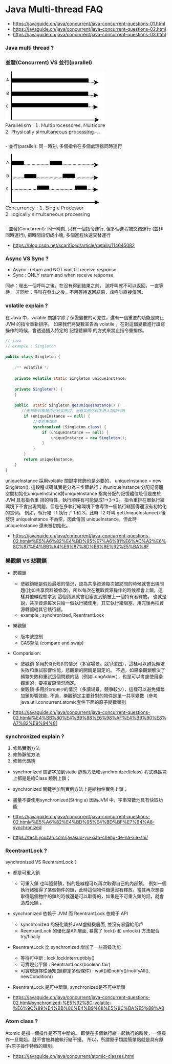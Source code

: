 # Java Multi-thread FAQ

- https://javaguide.cn/java/concurrent/java-concurrent-questions-01.html
- https://javaguide.cn/java/concurrent/java-concurrent-questions-02.html
- https://javaguide.cn/java/concurrent/java-concurrent-questions-03.html

### Java multi thread ?

### 並發(Concurrent) VS 並行(parallel)

<p><img src ="./doc/pic/parallel.png" ></p>
- 並行(parallel): 同ㄧ時刻, 多個指令在多個處理器同時運行

<p><img src ="./doc/pic/Concurrent.png" ></p>
- 並發(Concurrent): 同ㄧ時刻, 只有ㄧ個指令運行, 但多個進程被交錯運行 (並非同時運行), 把時間段切成小塊,
多個進程快速交替運行

- https://blog.csdn.net/scarificed/article/details/114645082

### Async VS Sync ?

- Async : return and NOT wait till receive response
- Sync : ONLY return and when receive response

同步：發出一個呼叫之後，在沒有得到結果之前， 該呼叫就不可以返回，一直等待。
非同步：呼叫在發出之後，不用等待返回結果，該呼叫直接傳回。


### volatile explain ?

在 Java 中，volatile 關鍵字除了保證變數的可見性，還有一個重要的功能是防止 JVM 的指令重新排序。 如果我們將變數宣告為 volatile ，在對這個變數進行讀寫操作的時候，會透過插入特定的 記憶體屏障 的方式來禁止指令重排序。

```java
// java
// example : Singleton

public class Singleton {

	/** volatile */

    private volatile static Singleton uniqueInstance;

    private Singleton() {
    }

    public  static Singleton getUniqueInstance() {
       //先判断对象是否已经实例过，没有实例化过才进入加锁代码
        if (uniqueInstance == null) {
            //类对象加锁
            synchronized (Singleton.class) {
                if (uniqueInstance == null) {
                    uniqueInstance = new Singleton();
                }
            }
        }
        return uniqueInstance;
    }
}
```


uniqueInstance 採用volatile 關鍵字修飾也是必要的， uniqueInstance = new Singleton(); 這段程式碼其實是分為三步驟執行：為uniqueInstance 分配記憶體空間初始化uniqueInstance將uniqueInstance 指向分配的記憶體位址但是由於JVM 具有指令重 排的特性，執行順序有可能變成1->3->2。 指令重排在單執行緒環境下不會出現問題，但是在多執行緒環境下會導致一個執行緒獲得還沒有初始化的實例。 例如，執行緒 T1 執行了 1 和 3，此時 T2 呼叫 getUniqueInstance() 後發現 uniqueInstance 不為空，因此傳回 uniqueInstance，但此時 uniqueInstance 還未被初始化。


- https://javaguide.cn/java/concurrent/java-concurrent-questions-02.html#%E5%A6%82%E4%BD%95%E7%A6%81%E6%AD%A2%E6%8C%87%E4%BB%A4%E9%87%8D%E6%8E%92%E5%BA%8F


### 樂觀鎖 VS 悲觀鎖

- 悲觀鎖
	- 悲觀鎖總是假設最壞的情況，認為共享資源每次被訪問的時候就會出現問題(比如共享資料被修改)，所以每次在獲取資源操作的時候都會上鎖，這樣其他線程想拿到 這個資源就會阻塞直到鎖被上一個持有者釋放。 也就是說，共享資源每次只給一個執行緒使用，其它執行緒阻塞，用完後再把資源轉讓給其它執行緒。
	- example : synchronized, ReentrantLock

- 樂觀鎖
	- 版本號控制
	- CAS算法 (compare and swap)

- Comparision:
	- 悲觀鎖 多用於`寫比較多`的情況（多寫場景，競爭激烈），這樣可以避免頻繁失敗和重試影響性能，悲觀鎖的開銷是固定的。 不過，如果樂觀鎖解決了頻繁失敗和重試這個問題的話（例如LongAdder），也是可以考慮使用樂觀鎖的，要視實際情況而定。 
	- 樂觀鎖 多用於`寫比較少`的情況（多讀場景，競爭較少），這樣可以避免頻繁加鎖影響效能. 不過，樂觀鎖定主要針對的物件是單一共享變數（參考java.util.concurrent.atomic套件下面的原子變數類別

- https://javaguide.cn/java/concurrent/java-concurrent-questions-02.html#%E4%BB%80%E4%B9%88%E6%98%AF%E4%B9%90%E8%A7%82%E9%94%81


### synchronized explain ?

1. 修飾實例方法
2. 修飾靜態方法
3. 修飾代碼塊

- synchronized 關鍵字加到static 靜態方法和synchronized(class) 程式碼區塊上都是是給Class 類別上鎖；
- synchronized 關鍵字加到實例方法上是給物件實例上鎖；
- 盡量不要使用synchronized(String a) 因為JVM 中，字串常數池具有快取功能

- https://javaguide.cn/java/concurrent/java-concurrent-questions-02.html#%E5%A6%82%E4%BD%95%E4%BD%BF%E7%94%A8-synchronized
- https://tech.youzan.com/javasuo-yu-xian-cheng-de-na-xie-shi/


### ReentrantLock ?

synchronized VS ReentrantLock ?

- 都是可重入鎖
	- 可重入鎖 也叫遞歸鎖，指的是線程可以再次取得自己的內部鎖。 例如一個執行緒獲得了某個物件的鎖，此時這個物件鎖還沒有釋放，當其再次想要取得這個物件的鎖的時候還是可以取得的，如果是不可重入鎖的話，就會造成死鎖 。
- synchronized 依赖于 JVM 而 ReentrantLock 依赖于 API
	- synchronized 的優化屬於JVM虛擬機層面, 並沒有暴露給用戶
	- ReentrantLock 的優化是API層面, 暴露了 lock() 和 unlock() 方法配合 try/finally
- ReentrantLock 比 synchronized 增加了一些高级功能
	- 等待可中断 : lock.lockInterruptibly()
	- 可實現公平鎖 : ReentrantLock(boolean fair)
	- 可實現選擇性通知(鎖綁定多個條件) : wait()和notify()/notifyAll(), newCondition()
- ReentrantLock 是可中斷鎖, synchronized是不可中斷鎖

- https://javaguide.cn/java/concurrent/java-concurrent-questions-02.html#synchronized-%E5%92%8C-volatile-%E6%9C%89%E4%BB%80%E4%B9%88%E5%8C%BA%E5%88%AB

### Atom class ?

Atomic 是指一個操作是不可中斷的。 即使在多個執行緒一起執行的時候，一個操作一旦開始，就不會被其他執行緒干擾。
所以，所謂原子類說簡單點就是具有原子/原子操作特徵的類別。

- https://javaguide.cn/java/concurrent/atomic-classes.html